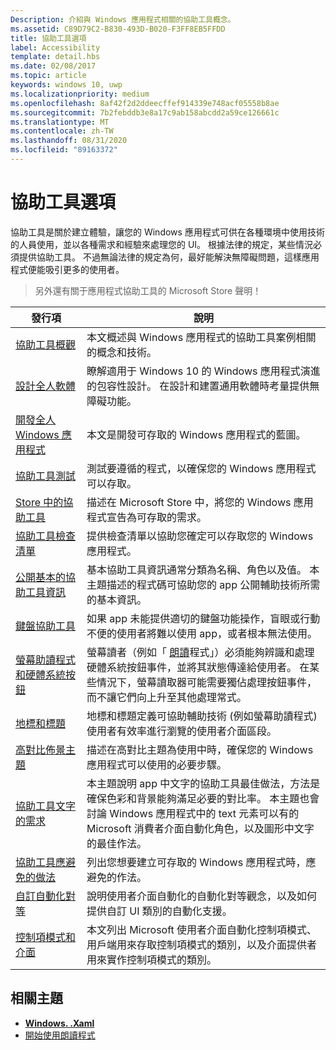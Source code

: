 ```yaml
---
Description: 介紹與 Windows 應用程式相關的協助工具概念。
ms.assetid: C89D79C2-B830-493D-B020-F3FF8EB5FFDD
title: 協助工具選項
label: Accessibility
template: detail.hbs
ms.date: 02/08/2017
ms.topic: article
keywords: windows 10, uwp
ms.localizationpriority: medium
ms.openlocfilehash: 8af42f2d2ddeecffef914339e748acf05558b8ae
ms.sourcegitcommit: 7b2febddb3e8a17c9ab158abcdd2a59ce126661c
ms.translationtype: MT
ms.contentlocale: zh-TW
ms.lasthandoff: 08/31/2020
ms.locfileid: "89163372"
---
```

# <a name="accessibility"></a>協助工具選項  

協助工具是關於建立體驗，讓您的 Windows 應用程式可供在各種環境中使用技術的人員使用，並以各種需求和經驗來處理您的 UI。 根據法律的規定，某些情況必須提供協助工具。 不過無論法律的規定為何，最好能解決無障礙問題，這樣應用程式便能吸引更多的使用者。

> 另外還有關于應用程式協助工具的 Microsoft Store 聲明！

| 發行項 | 說明 |
|---------|-------------|
| [協助工具概觀](accessibility-overview.md) | 本文概述與 Windows 應用程式的協助工具案例相關的概念和技術。 |
| [設計全人軟體](designing-inclusive-software.md) | 瞭解適用于 Windows 10 的 Windows 應用程式演進的包容性設計。  在設計和建置通用軟體時考量提供無障礙功能。 |
| [開發全人 Windows 應用程式](developing-inclusive-windows-apps.md) | 本文是開發可存取的 Windows 應用程式的藍圖。 |
| [協助工具測試](accessibility-testing.md) | 測試要遵循的程式，以確保您的 Windows 應用程式可以存取。 |
| [Store 中的協助工具](accessibility-in-the-store.md) | 描述在 Microsoft Store 中，將您的 Windows 應用程式宣告為可存取的需求。 |
| [協助工具檢查清單](accessibility-checklist.md) | 提供檢查清單以協助您確定可以存取您的 Windows 應用程式。 |
| [公開基本的協助工具資訊](basic-accessibility-information.md) | 基本協助工具資訊通常分類為名稱、角色以及值。 本主題描述的程式碼可協助您的 app 公開輔助技術所需的基本資訊。 |
| [鍵盤協助工具](keyboard-accessibility.md) | 如果 app 未能提供適切的鍵盤功能操作，盲眼或行動不便的使用者將難以使用 app，或者根本無法使用。 |
| [螢幕助讀程式和硬體系統按鈕](system-button-narration.md) | 螢幕讀者（例如「 [朗讀](https://support.microsoft.com/en-us/help/22798/windows-10-complete-guide-to-narrator)程式」）必須能夠辨識和處理硬體系統按鈕事件，並將其狀態傳達給使用者。 在某些情況下，螢幕讀取器可能需要獨佔處理按鈕事件，而不讓它們向上升至其他處理常式。 |
| [地標和標題](landmarks-and-headings.md) | 地標和標題定義可協助輔助技術 (例如螢幕助讀程式) 使用者有效率進行瀏覽的使用者介面區段。 |
| [高對比佈景主題](high-contrast-themes.md) | 描述在高對比主題為使用中時，確保您的 Windows 應用程式可以使用的必要步驟。 |
| [協助工具文字的需求](accessible-text-requirements.md) | 本主題說明 app 中文字的協助工具最佳做法，方法是確保色彩和背景能夠滿足必要的對比率。 本主題也會討論 Windows 應用程式中的 text 元素可以有的 Microsoft 消費者介面自動化角色，以及圖形中文字的最佳作法。 |
| [協助工具應避免的做法](practices-to-avoid.md) | 列出您想要建立可存取的 Windows 應用程式時，應避免的作法。 |
| [自訂自動化對等](custom-automation-peers.md) | 說明使用者介面自動化的自動化對等觀念，以及如何提供自訂 UI 類別的自動化支援。 |
| [控制項模式和介面](control-patterns-and-interfaces.md) | 本文列出 Microsoft 使用者介面自動化控制項模式、用戶端用來存取控制項模式的類別，以及介面提供者用來實作控制項模式的類別。 |

## <a name="related-topics"></a>相關主題  
* [**Windows. .Xaml**](/uwp/api/Windows.UI.Xaml.Automation) 
* [開始使用朗讀程式](https://support.microsoft.com/help/22798/windows-10-complete-guide-to-narrator)
